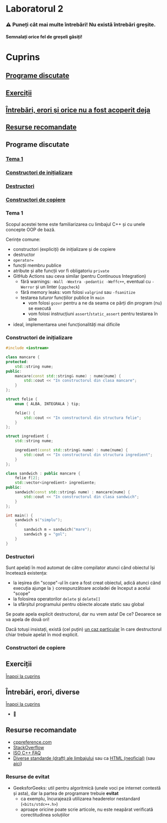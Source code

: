 # Laboratorul 2

### ⚠ Puneți cât mai multe întrebări! Nu există întrebări greșite.
#### Semnalați orice fel de greșeli găsiți!

# Cuprins
## [Programe discutate](#programe-discutate-1)
## [Exerciții](#exerciții-1)
## [Întrebări, erori și orice nu a fost acoperit deja](#întrebări-erori-diverse)
## [Resurse recomandate](#resurse-recomandate-1)

## Programe discutate

### [Tema 1](#tema-1-1)
### [Constructori de inițializare](#constructori-de-inițializare-1)
### [Destructori](#destructori-1)
### [Constructori de copiere](#constructori-de-copiere-1)

### Tema 1

Scopul acestei teme este familiarizarea cu limbajul C++ și cu unele concepte OOP de bază.

Cerințe comune:
- constructori (expliciți) de inițializare și de copiere
- destructor
- `operator=`
- funcții membru publice
- atribute și alte funcții vor fi obligatoriu `private`
- GitHub Actions sau ceva similar (pentru Continuous Integration)
  - fără warnings: `-Wall -Wextra -pedantic -Weffc++`, eventual cu `-Werror` și un linter (`cppcheck`)
  - fără memory leaks: vom folosi `valgrind` sau `-fsanitize`
  - testarea *tuturor* funcțiilor publice în `main`
    - vom folosi `gcovr` pentru a ne da seama ce părți din program (nu) se execută
    - vom folosi instrucțiuni `assert`/`static_assert` pentru testarea în sine
- ideal, implementarea unei funcționalități mai dificile

<!--
Grupare muzicală/artistică
Orchestră
Trupă
Artist solo
Album
Piesă
- Single
- Cover
- Colaborare
- Remaster
- Colind
----------
Instrument muzical
- de suflat
  - din lemn
  - de alamă
- de percuție
- cu coarde
  - lovite
  - ciupite
----------
Organizator
Participant
Invitație
Eveniment
----------
Dispozitiv inteligent
Smartphone
Smartwatch
SmartTV
Sisteme de operare: Android, iOS
----------
Drum: rutier, forestier, potecă
Turist: amator, expert
Hartă - mai multe drumuri și obiective
Obiectiv (turistic)
----------
Sportiv
Probă
Concurs
Premii
Palmares
Clasament
----------
Muzeu
Sală
Lucrare: desen, tablou, sculptură
Expoziție: permanentă, temporară
----------
Furnizor
Mobilă
Dulap
Bibliotecă
Birou
Vitrină
Masă
----------
Dispozitiv de iluminat
Bec clasic
Bec cu LED
Neon
Lampă cu gaz
Lumânare
Făclie
----------
Editură
Publicație
Ziar
Revistă
Carte
Dicționar
Manual
----------
Reminder
To-do list
Listă de cumpărături
Alarmă
Zi de naștere/onomastică
Factură
----------
Mijloc de transport/Vehicul
Bicicletă
Trotinetă
Mașină
Dubă
Autobuz
Metrou
Tramvai
Troleibuz
Taxi
Camion
----------
Locuință
Apartament
Casă
Castel
Cort
Casă în copac
Rulotă
----------
Ceas
Ceas deșteptător
Ceas cu pendul
Ceas cu cuc
Ceas digital
----------
Reclamă
- Produs
Anunț la ziar
Plasare de produs
- Colaborator/Influensăr
Rețele de socializare
Recomandare personală
----------
Verificare: listă de probe
Probă
Probă scrisă
Probă orală
Test psihologic
Test fizic
Test tehnic
----------
Suprafață
Hârtie
Carton
Tablă de sticlă
Tablă de plastic
Instrument de scris
Creion
Stilou
Pix simplu
Pix cu gel
Marker
Cretă
----------
Aplicație de fitness
Exercitiu
Mâini
Picioare
Mixt
----------
Cofetărie
Produs/Desert
Tort
Prăjitură
Produs de patiserie: chec, cozonac, fursec, altele
Comandă
Personal
----------
Simulator de vreme
Statistică
Fenomen meteorologic
Ploaie
Ninsoare
Caniculă
----------
Model de plată
Subscripție/Abonament
- nominal
- pentru un grup de persoane
- posibilitate de demo: timp sau număr de utilizări
Donație (pay what you want)
Achiziție
- individuală
- bundle
----------
Alte variante: școală/liceu/facultate (orar, examene, rechizite, echipamente), magazin (aprovizionare, livrări, service), companie (angajați, recrutări), jocuri, structuri de date (stivă -> vector/listă, coadă -> vector/listă, listă simplu/dublu înlănțuită eventual circulară), software: seturi de date, misc (cuaternioni)
-->

### Constructori de inițializare

```c++
#include <iostream>

class mancare {
protected:
    std::string nume;
public:
    mancare(const std::string& nume) : nume{nume} {
        std::cout << "In constructorul din clasa mancare";
    }
};

struct felie {
    enum { ALBA, INTEGRALA } tip;

    felie() {
        std::cout << "In constructorul din structura felie";
    }
};

struct ingredient {
    std::string nume;

    ingredient(const std::string& nume) : nume{nume} {
        std::cout << "In constructorul din structura ingredient";
    }
};

class sandwich : public mancare {
    felie f[2];
    std::vector<ingredient> ingrediente;
public:
    sandwich(const std::string& nume) : mancare{nume} {
        std::cout << "In constructorul din clasa sandwich";
    }
};

int main() {
    sandwich s("simplu");
    {
        sandwich m = sandwich("mare");
        sandwich g = "gol";
    }
}
```

### Destructori

Sunt apelați în mod automat de către compilator atunci când obiectul își încetează existența:
- la ieșirea din "scope"-ul în care a fost creat obiectul, adică atunci când execuția ajunge la `}` corespunzătoare acoladei de început a acelui "scope"
- la folosirea operatorilor `delete` și `delete[]`
- la sfârșitul programului pentru obiecte alocate static sau global

Se poate apela explicit destructorul, dar nu vrem asta! De ce? Deoarece se va apela de două ori!

Dacă totuși insistați, există (cel puțin) [un caz particular](https://isocpp.org/wiki/faq/dtors#placement-new) în care destructorul chiar trebuie apelat în mod explicit.

### Constructori de copiere

## Exerciții
[Înapoi la cuprins](#cuprins)



## Întrebări, erori, diverse
[Înapoi la cuprins](#cuprins)

* 🚧

## Resurse recomandate
- [cppreference.com](https://en.cppreference.com/w/cpp)
- [StackOverflow](https://stackoverflow.com/questions/tagged/cpp?tab=Votes)
- [ISO C++ FAQ](https://isocpp.org/faq/)
- [Diverse standarde (draft) ale limbajului](https://en.cppreference.com/w/cpp/links) sau ca [HTML (neoficial)](https://github.com/timsong-cpp/cppwp) (sau [aici](https://stackoverflow.com/questions/81656/where-do-i-find-the-current-c-or-c-standard-documents#4653479))

### Resurse de evitat
- GeeksforGeeks: util pentru algoritmică (unele voci pe internet contestă și asta), dar la partea de programare trebuie **evitat**
  - ca exemplu, încurajează utilizarea headerelor nestandard (`<bits/stdc++.h>`)
  - aproape oricine poate scrie articole, nu este neapărat verificată corectitudinea soluțiilor
